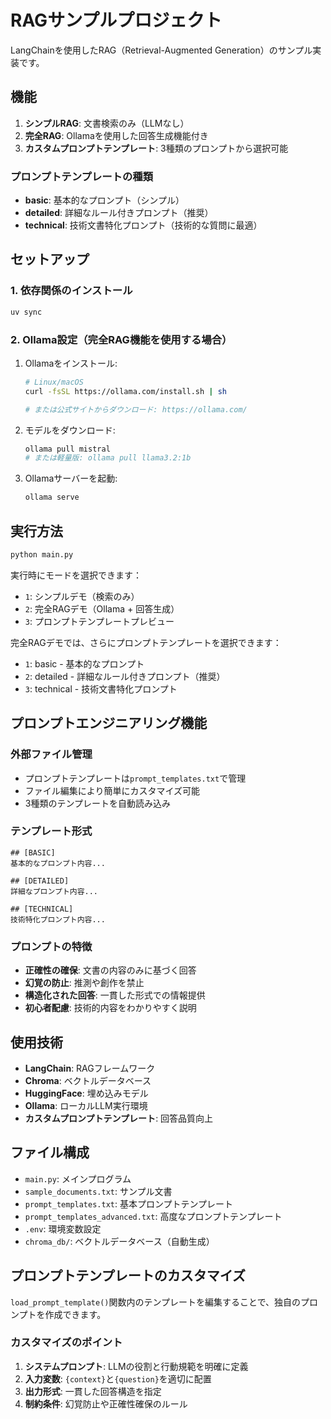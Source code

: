 # RAGサンプルプロジェクト

LangChainを使用したRAG（Retrieval-Augmented Generation）のサンプル実装です。

## 機能

1. **シンプルRAG**: 文書検索のみ（LLMなし）
2. **完全RAG**: Ollamaを使用した回答生成機能付き
3. **カスタムプロンプトテンプレート**: 3種類のプロンプトから選択可能

### プロンプトテンプレートの種類

- **basic**: 基本的なプロンプト（シンプル）
- **detailed**: 詳細なルール付きプロンプト（推奨）
- **technical**: 技術文書特化プロンプト（技術的な質問に最適）

## セットアップ

### 1. 依存関係のインストール
```bash
uv sync
```

### 2. Ollama設定（完全RAG機能を使用する場合）

1. Ollamaをインストール:
   ```bash
   # Linux/macOS
   curl -fsSL https://ollama.com/install.sh | sh
   
   # または公式サイトからダウンロード: https://ollama.com/
   ```

2. モデルをダウンロード:
   ```bash
   ollama pull mistral
   # または軽量版: ollama pull llama3.2:1b
   ```

3. Ollamaサーバーを起動:
   ```bash
   ollama serve
   ```

## 実行方法

```bash
python main.py
```

実行時にモードを選択できます：
- `1`: シンプルデモ（検索のみ）
- `2`: 完全RAGデモ（Ollama + 回答生成）
- `3`: プロンプトテンプレートプレビュー

完全RAGデモでは、さらにプロンプトテンプレートを選択できます：
- `1`: basic - 基本的なプロンプト
- `2`: detailed - 詳細なルール付きプロンプト（推奨）
- `3`: technical - 技術文書特化プロンプト

## プロンプトエンジニアリング機能

### 外部ファイル管理
- プロンプトテンプレートは`prompt_templates.txt`で管理
- ファイル編集により簡単にカスタマイズ可能
- 3種類のテンプレートを自動読み込み

### テンプレート形式
```
## [BASIC]
基本的なプロンプト内容...

## [DETAILED]  
詳細なプロンプト内容...

## [TECHNICAL]
技術特化プロンプト内容...
```

### プロンプトの特徴
- **正確性の確保**: 文書の内容のみに基づく回答
- **幻覚の防止**: 推測や創作を禁止
- **構造化された回答**: 一貫した形式での情報提供
- **初心者配慮**: 技術的内容をわかりやすく説明

## 使用技術

- **LangChain**: RAGフレームワーク
- **Chroma**: ベクトルデータベース
- **HuggingFace**: 埋め込みモデル
- **Ollama**: ローカルLLM実行環境
- **カスタムプロンプトテンプレート**: 回答品質向上

## ファイル構成

- `main.py`: メインプログラム
- `sample_documents.txt`: サンプル文書
- `prompt_templates.txt`: 基本プロンプトテンプレート
- `prompt_templates_advanced.txt`: 高度なプロンプトテンプレート
- `.env`: 環境変数設定
- `chroma_db/`: ベクトルデータベース（自動生成）

## プロンプトテンプレートのカスタマイズ

`load_prompt_template()`関数内のテンプレートを編集することで、独自のプロンプトを作成できます。

### カスタマイズのポイント
1. **システムプロンプト**: LLMの役割と行動規範を明確に定義
2. **入力変数**: `{context}`と`{question}`を適切に配置
3. **出力形式**: 一貫した回答構造を指定
4. **制約条件**: 幻覚防止や正確性確保のルール